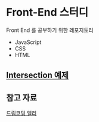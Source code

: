 # Front-End 스터디

Front End 를 공부하기 위한 레포지토리

- JavaScript
- CSS
- HTML

## [Intersection 예제](./js_sample/IntersectionObserver/)

## 참고 자료

[드림코딩 엘리](https://www.youtube.com/watch?v=wcsVjmHrUQg&list=PLv2d7VI9OotTVOL4QmPfvJWPJvkmv6h-2)